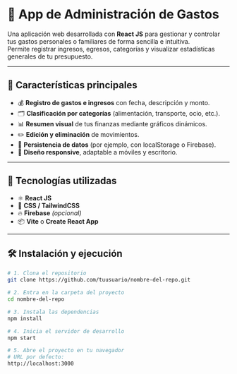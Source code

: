 # 🧾 App de Administración de Gastos

Una aplicación web desarrollada con **React JS** para gestionar y controlar tus gastos personales o familiares de forma sencilla e intuitiva.  
Permite registrar ingresos, egresos, categorías y visualizar estadísticas generales de tu presupuesto.

---

## 🚀 Características principales

- 💰 **Registro de gastos e ingresos** con fecha, descripción y monto.  
- 🗂️ **Clasificación por categorías** (alimentación, transporte, ocio, etc.).  
- 📊 **Resumen visual** de tus finanzas mediante gráficos dinámicos.  
- ✏️ **Edición y eliminación** de movimientos.  
- 💾 **Persistencia de datos** (por ejemplo, con localStorage o Firebase).  
- 📱 **Diseño responsive**, adaptable a móviles y escritorio.

---

## 🧠 Tecnologías utilizadas

- ⚛️ **React JS**  
- 🎨 **CSS / TailwindCSS**  
- 🔥 **Firebase** *(opcional)*  
- 📦 **Vite** o **Create React App**

---

## 🛠️ Instalación y ejecución

```bash
# 1. Clona el repositorio
git clone https://github.com/tuusuario/nombre-del-repo.git

# 2. Entra en la carpeta del proyecto
cd nombre-del-repo

# 3. Instala las dependencias
npm install

# 4. Inicia el servidor de desarrollo
npm start

# 5. Abre el proyecto en tu navegador
# URL por defecto:
http://localhost:3000

